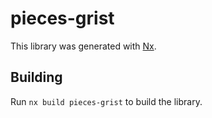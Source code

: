 # pieces-grist

This library was generated with [Nx](https://nx.dev).

## Building

Run `nx build pieces-grist` to build the library.
